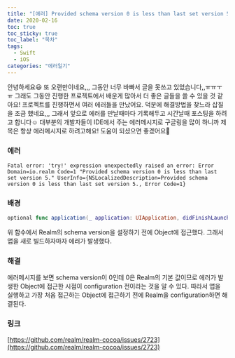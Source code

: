 ```yaml
---
title: "[에러] Provided schema version 0 is less than last set version 5."
date: 2020-02-16
toc: true
toc_sticky: true
toc_label: "목차"
tags:
  - Swift
  - iOS
categories: "에러일기"
---
```


안녕하세요😃 또 오랜만이네요,,, 그동안 너무 바빠서 글을 못쓰고 있었습니다,,ㅠㅠㅜㅠ 그래도 그동안 진행한 프로젝트에서 배운게 많아서 더 좋은 글들을 쓸 수 있을 것 같아요! 프로젝트를 진행하면서 여러 에러들을 만났어요. 덕분에 해결방법을 찾느라 삽질을 조금 했네요,,, 그래서 앞으로 에러를 만날때마다 기록해두고 시간날때 포스팅을 하려고 합니다☺️ 대부분의 개발자들이 IDE에서 주는 에러메시지로 구글링을 많이 하니까 제목은 항상 에러메시지로 하려고해요! 도움이 되셨으면 좋겠어요🙏



### 에러

```
Fatal error: 'try!' expression unexpectedly raised an error: Error Domain=io.realm Code=1 "Provided schema version 0 is less than last set version 5." UserInfo={NSLocalizedDescription=Provided schema version 0 is less than last set version 5., Error Code=1}
```



### 배경

```swift
optional func application(_ application: UIApplication, didFinishLaunchingWithOptions launchOptions: [UIApplication.LaunchOptionsKey : Any]? = nil) -> Bool
```

위 함수에서 Realm의 schema version을 설정하기 전에 Object에 접근했다. 그래서 앱을 새로 빌드하자마자 에러가 발생했다.



### 해결

에러메시지를 보면 schema version이 0인데 0은 Realm의 기본 값이므로 에러가 발생한 Object에 접근한 시점이 configuration 전이라는 것을 알 수 있다. 따라서 앱을 실행하고 가장 처음 접근하는 Object에 접근하기 전에 Realm을 configuration하면 해결된다.



### 링크

[https://github.com/realm/realm-cocoa/issues/2723](https://github.com/realm/realm-cocoa/issues/2723)

